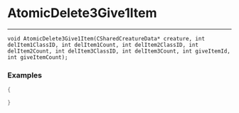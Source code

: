 # AtomicDelete3Give1Item
---
```
void AtomicDelete3Give1Item(CSharedCreatureData* creature, int delItem1ClassID, int delItem1Count, int delItem2ClassID, int delItem2Count, int delItem3ClassID, int delItem3Count, int giveItemId, int giveItemCount);
```

### Examples
```cpp - C++
{

}
```